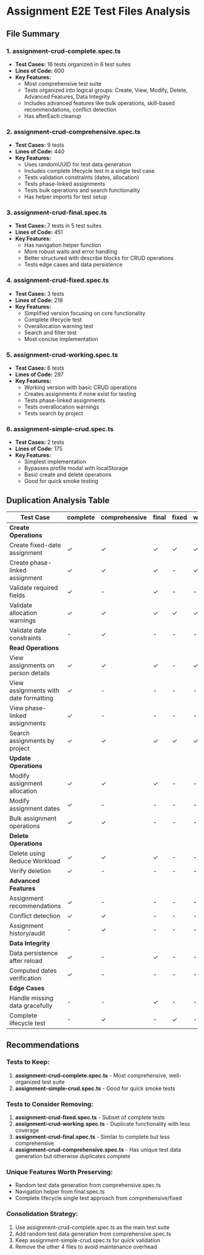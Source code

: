 # Assignment E2E Test Files Analysis

## File Summary

### 1. assignment-crud-complete.spec.ts
- **Test Cases:** 16 tests organized in 6 test suites
- **Lines of Code:** 600
- **Key Features:**
  - Most comprehensive test suite
  - Tests organized into logical groups: Create, View, Modify, Delete, Advanced Features, Data Integrity
  - Includes advanced features like bulk operations, skill-based recommendations, conflict detection
  - Has afterEach cleanup

### 2. assignment-crud-comprehensive.spec.ts
- **Test Cases:** 9 tests
- **Lines of Code:** 440
- **Key Features:**
  - Uses randomUUID for test data generation
  - Includes complete lifecycle test in a single test case
  - Tests validation constraints (dates, allocation)
  - Tests phase-linked assignments
  - Tests bulk operations and search functionality
  - Has helper imports for test setup

### 3. assignment-crud-final.spec.ts
- **Test Cases:** 7 tests in 5 test suites
- **Lines of Code:** 451
- **Key Features:**
  - Has navigation helper function
  - More robust waits and error handling
  - Better structured with describe blocks for CRUD operations
  - Tests edge cases and data persistence

### 4. assignment-crud-fixed.spec.ts
- **Test Cases:** 3 tests
- **Lines of Code:** 218
- **Key Features:**
  - Simplified version focusing on core functionality
  - Complete lifecycle test
  - Overallocation warning test
  - Search and filter test
  - Most concise implementation

### 5. assignment-crud-working.spec.ts
- **Test Cases:** 6 tests
- **Lines of Code:** 297
- **Key Features:**
  - Working version with basic CRUD operations
  - Creates assignments if none exist for testing
  - Tests phase-linked assignments
  - Tests overallocation warnings
  - Tests search by project

### 6. assignment-simple-crud.spec.ts
- **Test Cases:** 2 tests
- **Lines of Code:** 175
- **Key Features:**
  - Simplest implementation
  - Bypasses profile modal with localStorage
  - Basic create and delete operations
  - Good for quick smoke testing

## Duplication Analysis Table

| Test Case | complete | comprehensive | final | fixed | working | simple |
|-----------|----------|---------------|-------|-------|---------|---------|
| **Create Operations** |
| Create fixed-date assignment | ✓ | ✓ | ✓ | ✓ | ✓ | ✓ |
| Create phase-linked assignment | ✓ | ✓ | ✓ | - | ✓ | - |
| Validate required fields | ✓ | - | ✓ | - | - | - |
| Validate allocation warnings | ✓ | ✓ | ✓ | ✓ | ✓ | - |
| Validate date constraints | - | ✓ | - | - | - | - |
| **Read Operations** |
| View assignments on person details | ✓ | ✓ | ✓ | - | ✓ | ✓ |
| View assignments with date formatting | ✓ | - | - | - | - | - |
| View phase-linked assignments | ✓ | - | - | - | - | - |
| Search assignments by project | ✓ | ✓ | ✓ | ✓ | ✓ | - |
| **Update Operations** |
| Modify assignment allocation | ✓ | ✓ | ✓ | - | - | - |
| Modify assignment dates | ✓ | - | - | - | - | - |
| Bulk assignment operations | ✓ | ✓ | - | - | - | - |
| **Delete Operations** |
| Delete using Reduce Workload | ✓ | ✓ | ✓ | - | - | ✓ |
| Verify deletion | ✓ | - | - | - | - | - |
| **Advanced Features** |
| Assignment recommendations | ✓ | - | - | - | - | - |
| Conflict detection | ✓ | ✓ | - | - | - | - |
| Assignment history/audit | - | ✓ | - | - | - | - |
| **Data Integrity** |
| Data persistence after reload | ✓ | - | ✓ | - | - | - |
| Computed dates verification | ✓ | - | - | - | - | - |
| **Edge Cases** |
| Handle missing data gracefully | - | - | ✓ | - | - | - |
| Complete lifecycle test | - | ✓ | - | ✓ | - | - |

## Recommendations

### Tests to Keep:
1. **assignment-crud-complete.spec.ts** - Most comprehensive, well-organized test suite
2. **assignment-simple-crud.spec.ts** - Good for quick smoke tests

### Tests to Consider Removing:
1. **assignment-crud-fixed.spec.ts** - Subset of complete tests
2. **assignment-crud-working.spec.ts** - Duplicate functionality with less coverage
3. **assignment-crud-final.spec.ts** - Similar to complete but less comprehensive
4. **assignment-crud-comprehensive.spec.ts** - Has unique test data generation but otherwise duplicates complete

### Unique Features Worth Preserving:
- Random test data generation from comprehensive.spec.ts
- Navigation helper from final.spec.ts
- Complete lifecycle single test approach from comprehensive/fixed

### Consolidation Strategy:
1. Use assignment-crud-complete.spec.ts as the main test suite
2. Add random test data generation from comprehensive.spec.ts
3. Keep assignment-simple-crud.spec.ts for quick validation
4. Remove the other 4 files to avoid maintenance overhead